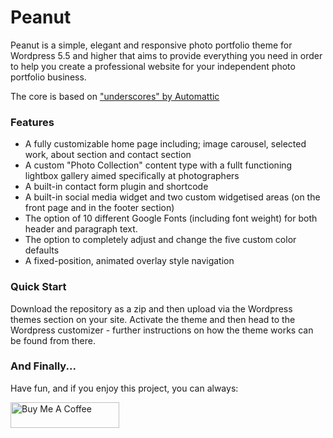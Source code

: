 Peanut
===

Peanut is a simple, elegant and responsive photo portfolio theme for Wordpress 5.5 and higher that aims to provide everything you need in order to help you create a professional website for your independent photo portfolio business.

The core is based on ["underscores" by Automattic](https://underscores.me/)

### Features

- A fully customizable home page including; image carousel, selected work, about section and contact section
- A custom "Photo Collection" content type with a fullt functioning lightbox gallery aimed specifically at photographers
- A built-in contact form plugin and shortcode
- A built-in social media widget and two custom widgetised areas (on the front page and in the footer section)
- The option of 10 different Google Fonts (including font weight) for both header and paragraph text.
- The option to completely adjust and change the five custom color defaults
- A fixed-position, animated overlay style navigation


### Quick Start

Download the repository as a zip and then upload via the Wordpress themes section on your site. Activate the theme and then head to the Wordpress customizer - further instructions on how the theme works can be found from there.

### And Finally...

Have fun, and if you enjoy this project, you can always:

<a href="https://www.buymeacoffee.com/danunan" target="_blank"><img src="https://cdn.buymeacoffee.com/buttons/default-orange.png" alt="Buy Me A Coffee" height="41" width="174"></a>

